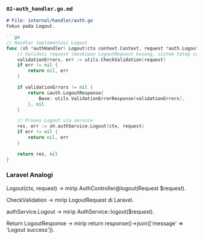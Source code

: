 
### `02-auth_handler.go.md`
```markdown
# File: internal/handler/auth.go
Fokus pada Logout.

```go
// Handler implementasi Logout
func (sh *authHandler) Logout(ctx context.Context, request *auth.LogoutRequest) (*auth.LogoutResponse, error) {
    // Validasi request (meskipun LogoutRequest kosong, sistem tetap cek)
    validationErrors, err := utils.CheckValidation(request)
    if err != nil {
        return nil, err
    }

    if validationErrors != nil {
        return &auth.LogoutResponse{
            Base: utils.ValidationErrorResponse(validationErrors),
        }, nil
    }

    // Proses Logout via service
    res, err := sh.authService.Logout(ctx, request)
    if err != nil {
        return nil, err
    }

    return res, nil
}

```

### Laravel Analogi
Logout(ctx, request) → mirip AuthController@logout(Request $request).

CheckValidation → mirip LogoutRequest di Laravel.

authService.Logout → mirip AuthService::logout($request).

Return LogoutResponse → mirip return response()->json(['message' => 'Logout success']).
